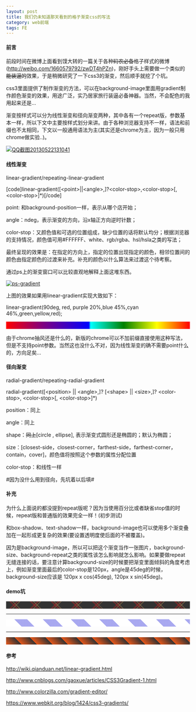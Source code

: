 ```yaml
---
layout: post
title: 我们仍未知道那天看到的格子渐变css的写法
category: web前端
tags: FE
---
```


#### 前言

前段时间在微博上面看到馍大转的一篇关于各种<del>码农必备</del>格子样式的微博(http://weibo.com/1660579792/zwDT4hPZn)，刚好手头上需要做一个类似的<del>能装逼的</del>效果，于是稍微研究了一下css3的渐变，然后顺手就挖了个坑。

css3里面提供了制作渐变的方法，可以在background-image里面用gradient制作颜色渐变的效果，用途广泛，实乃居家旅行装逼必备神器。当然，不会配色的我用起来还是...

渐变按样式可以分为线性渐变和径向渐变两种，其中各有一个repeat版，参数基本一样，所以下文中主要按样式划分来讲。由于各种浏览器支持不一样，语法和前缀也不太相同，下文以一般通用语法为主(其实还是chrome为主，因为一般只用chrome做实验..)。

[![](http://labs-wordpress.stor.sinaapp.com/uploads/2013/05/QQ截图20130522131041.png "QQ截图20130522131041")](http://labs-wordpress.stor.sinaapp.com/uploads/2013/05/QQ截图20130522131041.png)

#### 线性渐变

linear-gradient/repeating-linear-gradient

[code]linear-gradient([&lt;point&gt;||&lt;angle&gt;,]?&lt;color-stop&gt;,&lt;color-stop&gt;[,&lt;color-stop&gt;]*)[/code]

point: 和background-position一样，表示从哪个店开始；

angle：ndeg，表示渐变的方向，沿x轴正方向逆时针数；

color-stop：又颜色值和可选的位置组成，缺少位置的话将默认均分；根据浏览器的支持情况，颜色值可用#FFFFFF、white、rgb/rgba、hsl/hsla之类的写法；

最终呈现的效果是：在指定的方向上，指定的位置出现指定的颜色，相邻位置间的颜色由指定颜色的过渡来补充。补充的颜色以什么算法来过渡这个待考察。

通过ps上的渐变窗口可以比较直观地解释上面这堆东西。

[![](http://labs-wordpress.stor.sinaapp.com/uploads/2013/05/123.png "ps-gradient")](http://labs-wordpress.stor.sinaapp.com/uploads/2013/05/123.png)

上图的效果如果用linear-gradient实现大致如下：

linear-gradient(90deg, red, purple 20%,blue 45%,cyan 46%,green,yellow,red);

<span style="display:block;height:20px;background-image:linear-gradient(90deg, red, purple 20%,blue 45%,cyan 46%,green,yellow,red);"></span>

由于chrome抽风还是什么的，新版的chrome可以不加前缀直接使用这种写法，但是不支持point参数。当然这也没什么不对，因为线性渐变的确不需要point什么的，方向足矣...

#### 径向渐变

radial-gradient/repeating-radial-gradient

radial-gradient([&lt;position&gt; || &lt;angle&gt;,]? [&lt;shape&gt; || &lt;size&gt;,]? &lt;color-stop&gt;, &lt;color-stop&gt;[, &lt;color-stop&gt;]*)

position：同上

angle：同上

shape：<del datetime="2013-05-22T04:24:18+00:00">同上</del>[circle , ellipse], 表示渐变式圆形还是椭圆的；默认为椭圆；

size：[closest-side，closest-corner，farthest-side，farthest-corner，contain，cover]，颜色值将按照这个参数的属性分配位置

color-stop：和线性一样

#因为没什么用到径向，先坑着以后填#

#### 补充

为什么上面说的都没提到repeat版呢？因为当使用百分比或者缺省stop值的时候，repeat版和普通版的效果完全一样！(初步测试)

和box-shadow、text-shadow一样，background-image也可以使用多个渐变叠加在一起形成更复杂的效果(要设置透明度使后面的不被覆盖)。

因为是background-image，所以可以把这个渐变当作一张图片，background-size、background-repeat之类的属性该怎么影响就怎么影响。如果要做repeat无缝连接的话，要注意计算background-size的时候要把渐变里面倾斜的角度考虑上，例如渐变里面最后的color-stop是120px，angle是45deg的时候，background-size应该是 120px x cos(45deg), 120px x sin(45deg)。

#### demo坑

<span style="display:block;height:20px;background-color:#333;background-image:repeating-linear-gradient(45deg, transparent, transparent 20px, hsla(0, 60%, 40%, .5) 20px, hsla(0, 60%, 40%, .5) 24px, transparent 24px, transparent 26px, hsla(30, 40%, 50%, .5) 26px, hsla(30, 40%, 50%, .5) 28px, transparent 28px, transparent 40px), repeating-linear-gradient(135deg, transparent, transparent 20px, hsla(0, 60%, 40%, .5) 20px, hsla(0, 60%, 40%, .5) 24px, transparent 24px, transparent 26px, hsla(30, 40%, 50%, .5) 26px, hsla(30, 40%, 50%, .5) 28px, transparent 28px, transparent 40px);"></span>

* * *
</hr>

<span style="display:block;height:20px;background-image:repeating-linear-gradient(45deg, #fff 0, #fff 30px, hsl(240, 70%, 80%) 30px, hsl(240, 70%, 80%) 55px);"></span>

* * *
</hr>

<span style="display:block;height:20px;background-image:repeating-linear-gradient(45deg, #333 30px, hsla(18, 80%, 50%, 1) 30px, #333 60px);"></span>

#### 参考

http://wiki.qianduan.net/linear-gradient.html

http://www.cnblogs.com/gaoxue/articles/CSS3Gradient-1.html

http://www.colorzilla.com/gradient-editor/

https://www.webkit.org/blog/1424/css3-gradients/
